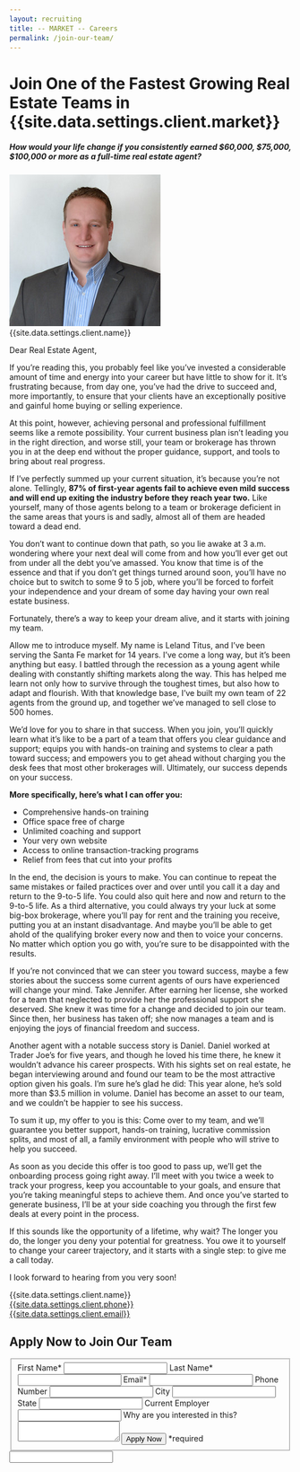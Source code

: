 ```yaml
---
layout: recruiting
title: -- MARKET -- Careers
permalink: /join-our-team/
---
```


<div class="recruiting-page">
<h1 class="join-us">Join One of the Fastest Growing Real Estate Teams in {{site.data.settings.client.market}}</h1>
<h5 class="join-us-subtitle">How would your life change if you consistently earned $60,000, $75,000, $100,000 or more as a full-time real estate agent?</h5>
<div class="recruiting-photo">
<span class="client-image-container">
<img src="/img/headshot.jpg" alt="{{site.data.settings.client.name}}" class="client-image"/>
</span>
<figcaption class="caption">{{site.data.settings.client.name}}</figcaption>
</div>


<p>Dear Real Estate Agent,</p>

<p>If you’re reading this, you probably feel like you’ve invested a considerable amount of time and energy into your career but have little to show for it. It’s frustrating because, from day one, you’ve had the drive to succeed and, more importantly, to ensure that your clients have an exceptionally positive and gainful home buying or selling experience. </p>

<p>At this point, however, achieving personal and professional fulfillment seems like a remote possibility. Your current business plan isn’t leading you in the right direction, and worse still, your team or brokerage has thrown you in at the deep end without the proper guidance, support, and tools to bring about real progress. </p>

<p>If I’ve perfectly summed up your current situation, it’s because you’re not alone. Tellingly, <strong>87% of first-year agents fail to achieve even mild success and will end up exiting the industry before they reach year two.</strong> Like yourself, many of those agents belong to a team or brokerage deficient in the same areas that yours is and sadly, almost all of them are headed toward a dead end. </p>

<p>You don’t want to continue down that path, so you lie awake at 3 a.m. wondering where your next deal will come from and how you’ll ever get out from under all the debt you’ve amassed. You know that time is of the essence and that if you don’t get things turned around soon, you’ll have no choice but to switch to some 9 to 5 job, where you’ll be forced to forfeit your independence and your dream of some day having your own real estate business. </p>

<p>Fortunately, there’s a way to keep your dream alive, and it starts with joining my team. </p>

<p>Allow me to introduce myself. My name is Leland Titus, and I’ve been serving the Santa Fe market for 14 years. I’ve come a long way, but it’s been anything but easy. I battled through the recession as a young agent while dealing with constantly shifting markets along the way. This has helped me learn not only how to survive through the toughest times, but also how to adapt and flourish. With that knowledge base, I’ve built my own team of 22 agents from the ground up, and together we’ve managed to sell close to 500 homes. </p>

<p>We’d love for you to share in that success. When you join, you’ll quickly learn what it’s like to be a part of a team that offers you clear guidance and support; equips you with hands-on training and systems to clear a path toward success; and empowers you to get ahead without charging you the desk fees that most other brokerages will. Ultimately, our success depends on your success. </p>

<p><strong>More specifically, here’s what I can offer you:  </strong>
<ul class="indent">
<li>Comprehensive hands-on training</li>
<li>Office space free of charge</li>
<li>Unlimited coaching and support</li>
<li>Your very own website</li>
<li>Access to online transaction-tracking programs</li>
<li>Relief from fees that cut into your profits</li>
</ul></p>

<p>In the end, the decision is yours to make. You can continue to repeat the same mistakes or failed practices over and over until you call it a day and return to the 9-to-5 life. You could also quit here and now and return to the 9-to-5 life. As a third alternative, you could always try your luck at some big-box brokerage, where you’ll pay for rent and the training you receive, putting you at an instant disadvantage. And maybe you’ll be able to get ahold of the qualifying broker every now and then to voice your concerns. No matter which option you go with, you’re sure to be disappointed with the results. </p>

<p>If you’re not convinced that we can steer you toward success, maybe a few stories about the success some current agents of ours have experienced will change your mind. Take Jennifer. After earning her license, she worked for a team that neglected to provide her the professional support she deserved. She knew it was time for a change and decided to join our team. Since then, her business has taken off; she now manages a team and is enjoying the joys of financial freedom and success. </p>

<p>Another agent with a notable success story is Daniel. Daniel worked at Trader Joe’s for five years, and though he loved his time there, he knew it wouldn’t advance his career prospects. With his sights set on real estate, he began interviewing around and found our team to be the most attractive option given his goals. I’m sure he’s glad he did: This year alone, he’s sold more than $3.5 million in volume. Daniel has become an asset to our team, and we couldn’t be happier to see his success. </p>

<p>To sum it up, my offer to you is this: Come over to my team, and we’ll guarantee you better support, hands-on training, lucrative commission splits, and most of all, a family environment with people who will strive to help you succeed. </p>

<p>As soon as you decide this offer is too good to pass up, we’ll get the onboarding process going right away. I’ll meet with you twice a week to track your progress, keep you accountable to your goals, and ensure that you’re taking meaningful steps to achieve them. And once you’ve started to generate business, I’ll be at your side coaching you through the first few deals at every point in the process. </p>

<p>If this sounds like the opportunity of a lifetime, why wait? The longer you do, the longer you deny your potential for greatness. You owe it to yourself to change your career trajectory, and it starts with a single step: to give me a call today. </p>

<p>I look forward to hearing from you very soon! </p>

<p>{{site.data.settings.client.name}}<br>
<a href="tel:1-{{site.data.settings.client.phone}}">{{site.data.settings.client.phone}}</a><br>
<a href="mailto:{{site.data.settings.client.email}}">{{site.data.settings.client.email}}</a>
</p>



<h2 class="recruiting">Apply Now to Join Our Team</h2>

<form method="post" class="home-value cta-forms" action="https://formspree.io/{{site.data.settings.client.email}}" onsubmit="return setReturn()">
					<fieldset><label for="firstname">First Name*</label> <input type="text" required="" name="firstname" /> <label for="lastname">Last Name*</label> <input type="text" required="" name="lastname" /> <label for="email">Email*</label> <input type="text" name="name" /> <label for="phone">Phone Number </label> <input type="tel" name="phone" />
						<!--base32-c9gq6t9k68pkcd3jcwpp4rbkcmtk4-base32--><label for="city">City </label> <input type="text" name="city" /> <label for="state">State </label> <input type="text" name="state" /> <label for="employer">Current Employer </label> <input type="text" name="employer" /> <label for="message">Why are you interested in this? </label><textarea name="employer"></textarea>
						<!--base32-c9gq6t9k68pk8cbme5gq4uv4cguqachj70r2urk1edjk6cg-base32--><input class="submit light-light" type="submit" value="Apply Now" name="submitrecruitingForm" /> <span class="asterisk">*required</span></fieldset>
					<!--base32-c9gq6t9k68pk8c9he1t7cxkecdkpedhpe9h6at3me5r7ee1kddhpwx9q71up4tb3f1u6mc3mdcwp6vkg6rw3gc1dc9gq6t9k68-base32-->
					<div class="hidden"><input type="hidden" value="{{site.data.settings.client.email}}" name="_to" /> <input type="hidden" value="Recruiting Contact Request Message From Your Vyral Careers and Training Video Blog" name="_subject" /> <input type="text" name="_gotcha" /></div>
				</form>
</div>
